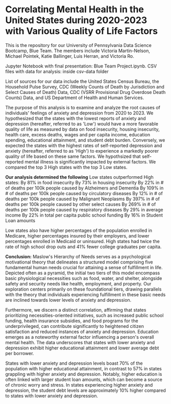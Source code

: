 # Correlating Mental Health in the United States during 2020-2023 with Various Quality of Life Factors

This is the repository for our University of Pennsylvania Data Science Bootcamp, Blue Team. The members include Victoria Martin-Nelson, Michael Pointek, Katie Ballinger, Luis Herran, and Victoria Ro. 

Jupyter Notebook with final presentation: Blue Team Project.ipynb. CSV files with data for analysis: inside csv-data folder

List of sources for our data include the United States Census Bureau, the Household Pulse Survey, CDC (Weekly Counts of Death by Jurisdiction and Select Causes of Death) Data, CDC (VSRR Provisional Drug Overdose Death Counts) Data, and US Department of Health and Human 
Services.

The purpose of this analysis is to examine and analyze the root causes of individuals' feelings of anxiety and depression from 2020 to 2023. We hypothesized that the states with the lowest reports of anxiety and depression
(hereafter, referred to as 'Low') would have a more favorable quality of life as measured by data on food insecurity, housing insecurity, health care, excess deaths, wages and per capita income, education spending,
educational attainment, and student debt burden. Conversely, we expected the states with the highest rates of self-reported depression and anxiety (hereafter, referred to as 'High') to experience a markedly poorer quality of
life based on these same factors. We hypothsized that self-reported mental illness is significantly impacted by external factors. We compared the top 3 High states with the top 3 Low states. 

**Our analysis determined the following**
Low states outperformed High states:
By 81% in food insecurity
By 73% in housing insecurity
By 22% in # of deaths per 100k people caused by Alzheimers and Dementia
By 109% in # of deaths per 100k people caused by circulatory diseases
By 12% in # of deaths per 100k people caused by Malignant Neoplasms
By 397% in # of deaths per 100k people caused by other select causes
By 269% in # of deaths per 100k people caused by respiratory diseases
By 29% in average income
By 22% in total per capita public school funding
By 16% in Student Loan amounts

Low states also have higher percentages of the population enrolled in Medicare, higher percentages insured by their employers, and lower percentages enrolled in Medicaid or uninsured.
High states had twice the rate of high school drop outs and 41% fewer college graduates per capita. 


**Conclusion:**
Maslow's Hierarchy of Needs serves as a psychological motivational theory that delineates a structured model comprising five fundamental human needs crucial for attaining a sense of fulfillment in life. Depicted often as a pyramid, the initial two tiers of this model
encompass basic physiological necessities such as food, water, and shelter, alongside safety and security needs like health, employment, and property. Our exploration centers primarily on these foundational tiers, drawing parallels with the theory that individuals 
experiencing fulfillment in these basic needs are inclined towards lower levels of anxiety and depression.

Furthermore, we discern a distinct correlation, affirming that states prioritizing necessities-oriented initiatives, such as increased public school funding, health insurance subsidies, and food programs for the underprivileged, can contribute significantly to 
heightened citizen satisfaction and reduced instances of anxiety and depression. Education emerges as a noteworthy external factor influencing a person's overall mental health. The data underscores that states with lower anxiety and depression exhibit higher educational 
attainment and lower average debt per borrower.

States with lower anxiety and depression levels boast 70% of the population with higher educational attainment, in contrast to 57% in states grappling with higher anxiety and depression. Notably, higher education is often linked with larger student loan amounts, which 
can become a source of chronic worry and stress. In states experiencing higher anxiety and depression, the student debt levels are approximately 10% higher compared to states with lower anxiety and depression.
